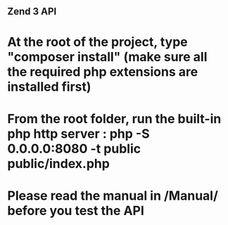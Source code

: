 ## Zend 3 API
# At the root of the project, type "composer install" (make sure all the required php extensions are installed first)
# From the root folder, run the built-in php http server : php -S 0.0.0.0:8080 -t public public/index.php
# Please read the manual in /Manual/ before you test the API
